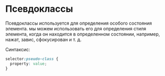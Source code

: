 # Псевдоклассы

Псевдоклассы используется для определения особого состояния элемента. мы можем использовать его для определения стиля элемента, когда он находится в определенном состоянии, например, нажат, завис, сфокусирован и т. д.

Синтаксис:

```css
selector:pseudo-class {
  property: value;
}
```
